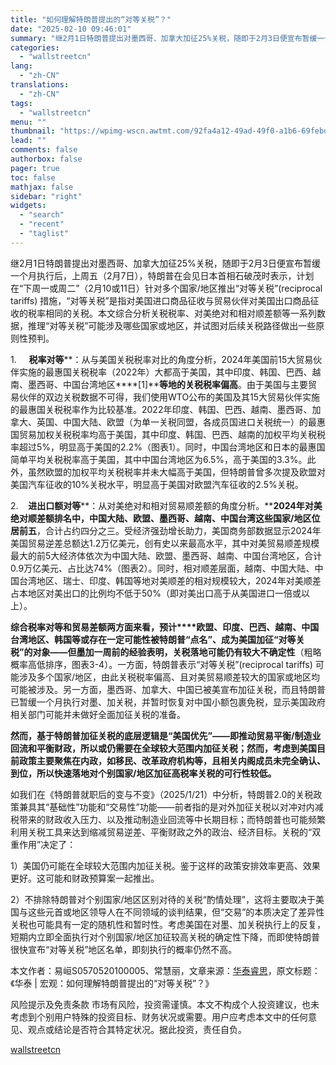 ```yaml
---
title: "如何理解特朗普提出的“对等关税”？"
date: "2025-02-10 09:46:01"
summary: "继2月1日特朗普提出对墨西哥、加拿大加征25%关税，随即于2月3日便宣布暂缓一个月执行后，上周五（2..."
categories:
  - "wallstreetcn"
lang:
  - "zh-CN"
translations:
  - "zh-CN"
tags:
  - "wallstreetcn"
menu: ""
thumbnail: "https://wpimg-wscn.awtmt.com/92fa4a12-49ad-49f0-a1b6-69febd1bef37.jpeg"
lead: ""
comments: false
authorbox: false
pager: true
toc: false
mathjax: false
sidebar: "right"
widgets:
  - "search"
  - "recent"
  - "taglist"
---
```


继2月1日特朗普提出对墨西哥、加拿大加征25%关税，随即于2月3日便宣布暂缓一个月执行后，上周五（2月7日），特朗普在会见日本首相石破茂时表示，计划在“下周一或周二”（2月10或11日）针对多个国家/地区推出“对等关税”(reciprocal tariffs) 措施，“对等关税”是指对美国进口商品征收与贸易伙伴对美国出口商品征收的税率相同的关税。本文综合分析关税税率、对美绝对和相对顺差额等一系列数据，推理“对等关税”可能涉及哪些国家或地区，并试图对后续关税路径做出一些原则性预判。

1.     **税率对等****：从与美国关税税率对比的角度分析，2024年美国前15大贸易伙伴实施的最惠国关税税率（2022年）大都高于美国，其中印度、韩国、巴西、越南、墨西哥、中国台湾地区****[1]****等地的关税税率偏高**。由于美国与主要贸易伙伴的双边关税数据不可得，我们使用WTO公布的美国及其15大贸易伙伴实施的最惠国关税税率作为比较基准。2022年印度、韩国、巴西、越南、墨西哥、加拿大、英国、中国大陆、欧盟（为单一关税同盟，各成员国进口关税统一）的最惠国贸易加权关税税率均高于美国，其中印度、韩国、巴西、越南的加权平均关税税率超过5%，明显高于美国的2.2%（图表1）。同时，中国台湾地区和日本的最惠国简单平均关税税率高于美国，其中中国台湾地区为6.5%，高于美国的3.3%。此外，虽然欧盟的加权平均关税税率并未大幅高于美国，但特朗普曾多次提及欧盟对美国汽车征收的10%关税水平，明显高于美国对欧盟汽车征收的2.5%关税。

2.    **进出口额对等****：从对美绝对和相对贸易顺差额的角度分析。****2024年对美绝对顺差额排名中，中国大陆、欧盟、墨西哥、越南、中国台湾这些国家/地区位居前五**，合计占约四分之三。受经济强劲增长助力，美国商务部数据显示2024年美国贸易逆差总额达1.2万亿美元，创有史以来最高水平，其中对美贸易顺差规模最大的前5大经济体依次为中国大陆、欧盟、墨西哥、越南、中国台湾地区，合计0.9万亿美元、占比达74%（图表2）。同时，相对顺差层面，越南、中国大陆、中国台湾地区、瑞士、印度、韩国等地对美顺差的相对规模较大，2024年对美顺差占本地区对美出口的比例均不低于50%（即对美出口高于从美国进口一倍或以上）。

**综合税率对等和贸易差额两方面来看，预计****欧盟、印度、巴西、越南、中国台湾地区、韩国等或存在一定可能性被特朗普“点名”、成为美国加征“对等关税”的对象——但墨加一周前的经验表明，关税落地可能仍有较大不确定性**（粗略概率高低排序，图表3-4）。一方面，特朗普表示“对等关税”(reciprocal tariffs) 可能涉及多个国家/地区，由此关税税率偏高、且对美贸易顺差较大的国家或地区均可能被涉及。另一方面，墨西哥、加拿大、中国已被美宣布加征关税，而且特朗普已暂缓一个月执行对墨、加关税，并暂时恢复对中国小额包裹免税，显示美国政府相关部门可能并未做好全面加征关税的准备。

**然而，基于特朗普加征关税的底层逻辑是“美国优先”——即推动贸易平衡/制造业回流和平衡财政，所以或仍需要在全球较大范围内加征关税；然而，考虑到美国目前政策主要聚焦在内政，如移民、改革政府机构等，且相关内阁成员未完全确认、到位，所以快速落地对个别国家/地区加征高税率关税的可行性较低。**

如我们在《特朗普就职后的变与不变》（2025/1/21）中分析，特朗普2.0的关税政策兼具其“基础性”功能和“交易性”功能——前者指的是对外加征关税以对冲对内减税带来的财政收入压力、以及推动制造业回流等中长期目标；而特朗普也可能频繁利用关税工具来达到缩减贸易逆差、平衡财政之外的政治、经济目标。关税的“双重作用”决定了：

1）美国仍可能在全球较大范围内加征关税。鉴于这样的政策安排效率更高、效果更好。这可能和财政预算案一起推出。

2）不排除特朗普对个别国家/地区区别对待的关税“酌情处理”，这将主要取决于美国与这些元首或地区领导人在不同领域的谈判结果，但“交易”的本质决定了差异性关税也可能具有一定的随机性和暂时性。考虑美国在对墨、加关税执行上的反复，短期内立即全面执行对个别国家/地区加征较高关税的确定性下降，而即使特朗普很快宣布“对等关税”地区名单，即刻执行的概率仍然不高。

本文作者：易峘S0570520100005、常慧丽，文章来源：[华泰睿思](https://mp.weixin.qq.com/s?__biz=MzA5NDI5MDQwMg==&mid=2649804911&idx=1&sn=ab16ef9024da9172495dddb8d60e483b&chksm=89fd687e7c474188d23ae904c26852f520454aca506c3a4c85cc99a91c6ff30fe26482203a52&mpshare=1&scene=23&srcid=0210ntf2IoLSQPiaOPWpTqDM&sharer_shareinfo=9f34412eb73b591138e3779f1dafc3cc&sharer_shareinfo_first=9f34412eb73b591138e3779f1dafc3cc#rd)，原文标题：《华泰 | 宏观：如何理解特朗普提出的“对等关税”？》

风险提示及免责条款
市场有风险，投资需谨慎。本文不构成个人投资建议，也未考虑到个别用户特殊的投资目标、财务状况或需要。用户应考虑本文中的任何意见、观点或结论是否符合其特定状况。据此投资，责任自负。

[wallstreetcn](https://wallstreetcn.com/articles/3740699)
